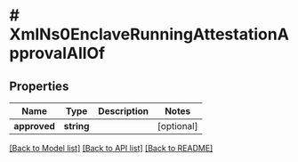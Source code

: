# # XmlNs0EnclaveRunningAttestationApprovalAllOf

## Properties

Name | Type | Description | Notes
------------ | ------------- | ------------- | -------------
**approved** | **string** |  | [optional]

[[Back to Model list]](../../README.md#models) [[Back to API list]](../../README.md#endpoints) [[Back to README]](../../README.md)
